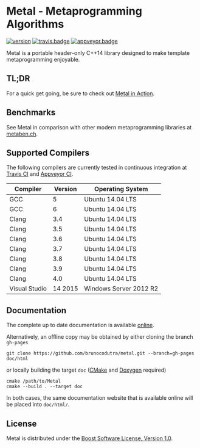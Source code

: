 # Metal - Metaprogramming Algorithms

[![version]][semver]
[![travis.badge]][travis.metal]
[![appveyor.badge]][appveyor.metal]

Metal is a portable header-only C++14 library designed to make template
metaprogramming enjoyable.

## TL;DR

For a quick get going, be sure to check out
[Metal in Action](http://brunocodutra.github.io/metal/#metal_in_action).

## Benchmarks

See Metal in comparison with other modern metaprogramming libraries at
[metaben.ch].

## Supported Compilers

The following compilers are currently tested in continuous integration at
[Travis CI][travis.metal] and [Appveyor CI][appveyor.metal].

| Compiler          | Version   | Operating System
|-------------------|-----------|-----------------------
| GCC               | 5         | Ubuntu 14.04 LTS
| GCC               | 6         | Ubuntu 14.04 LTS
| Clang             | 3.4       | Ubuntu 14.04 LTS
| Clang             | 3.5       | Ubuntu 14.04 LTS
| Clang             | 3.6       | Ubuntu 14.04 LTS
| Clang             | 3.7       | Ubuntu 14.04 LTS
| Clang             | 3.8       | Ubuntu 14.04 LTS
| Clang             | 3.9       | Ubuntu 14.04 LTS
| Clang             | 4.0       | Ubuntu 14.04 LTS
| Visual Studio     | 14 2015   | Windows Server 2012 R2

## Documentation

The complete up to date documentation is available
[online](http://brunocodutra.github.io/metal).

Alternatively, an offline copy may be obtained by either cloning the branch
`gh-pages`

    git clone https://github.com/brunocodutra/metal.git --branch=gh-pages doc/html

or locally building the target `doc` ([CMake] and [Doxygen] required)

    cmake /path/to/Metal
    cmake --build . --target doc

In both cases, the same documentation website that is available online will be
placed into `doc/html/`.

## License

Metal is distributed under the
[Boost Software License, Version 1.0][boost.license].

[version]:          http://badge.fury.io/gh/brunocodutra%2Fmetal.svg
[semver]:           http://semver.org

[travis.metal]:     http://travis-ci.org/brunocodutra/metal
[travis.badge]:     http://travis-ci.org/brunocodutra/metal.svg?branch=master

[appveyor.metal]:   http://ci.appveyor.com/project/brunocodutra/metal
[appveyor.badge]:   http://ci.appveyor.com/api/projects/status/85pk8n05n4r5x103/branch/master?svg=true

[boost.license]:    http://boost.org/LICENSE_1_0.txt

[CMake]:            http://cmake.org/
[Doxygen]:          http://doxygen.org/
[metaben.ch]:       http://metaben.ch/
